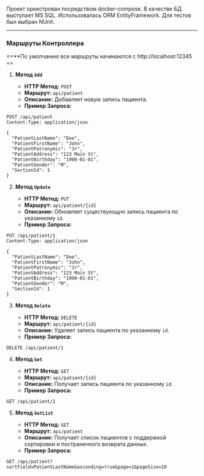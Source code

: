 
Проект оркестрован посредством docker-compose.
В качестве БД выступает MS SQL.
Использовалась ORM EntityFramework.
Для тестов был выбран NUnit.

---
### Маршруты Контроллера


==**По умолчанию все маршруты начинаются с http://localhost:12345   ==

1. **Метод `Add`**
    
    - **HTTP Метод:** `POST`
    - **Маршрут:** `api/patient`
    - **Описание:** Добавляет новую запись пациента.
    - **Пример Запроса:**
```
POST /api/patient
Content-Type: application/json

{
  "PatientLastName": "Doe",
  "PatientFirstName": "John",
  "PatientPatronymic": "Jr",
  "PatientAddress": "123 Main St",
  "PatientBirthday": "1990-01-01",
  "PatientGender": "M",
  "SectionId": 1
}
```


2. **Метод `Update`**
    
    - **HTTP Метод:** `PUT`
    - **Маршрут:** `api/patient/{id}`
    - **Описание:** Обновляет существующую запись пациента по указанному `id`.
    - **Пример Запроса:**
```
PUT /api/patient/1
Content-Type: application/json

{
  "PatientLastName": "Doe",
  "PatientFirstName": "John",
  "PatientPatronymic": "Jr",
  "PatientAddress": "123 Main St",
  "PatientBirthday": "1990-01-01",
  "PatientGender": "M",
  "SectionId": 1
}
```
3. **Метод `Delete`**
    
    - **HTTP Метод:** `DELETE`
    - **Маршрут:** `api/patient/{id}`
    - **Описание:** Удаляет запись пациента по указанному `id`.
    - **Пример Запроса:**
```
DELETE /api/patient/1
```
        
4. **Метод `Get`**
    
    - **HTTP Метод:** `GET`
    - **Маршрут:** `api/patient/{id}`
    - **Описание:** Получает запись пациента по указанному `id`.
    - **Пример Запроса:**
```
GET /api/patient/1
```
5. **Метод `GetList`**
    
    - **HTTP Метод:** `GET`
    - **Маршрут:** `api/patient`
    - **Описание:** Получает список пациентов с поддержкой сортировки и постраничного возврата данных.
    - **Пример Запроса:**
```
GET /api/patient?sortField=PatientLastName&ascending=true&page=1&pageSize=10
```
    